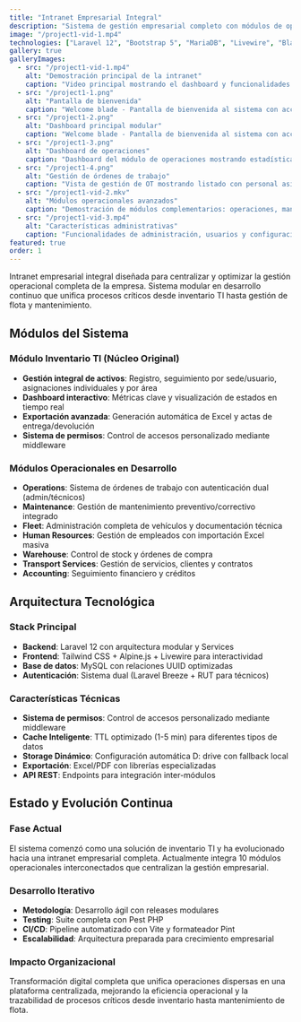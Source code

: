 ```yaml
---
title: "Intranet Empresarial Integral"
description: "Sistema de gestión empresarial completo con módulos de operaciones, mantenimiento, inventario TI, flota y recursos humanos. Proyecto en desarrollo continuo."
image: "/project1-vid-1.mp4"
technologies: ["Laravel 12", "Bootstrap 5", "MariaDB", "Livewire", "Blade"]
gallery: true
galleryImages:
  - src: "/project1-vid-1.mp4"
    alt: "Demostración principal de la intranet"
    caption: "Video principal mostrando el dashboard y funcionalidades core del sistema de inventario TI"
  - src: "/project1-1.png"
    alt: "Pantalla de bienvenida"
    caption: "Welcome blade - Pantalla de bienvenida al sistema con acceso inicial 1"
  - src: "/project1-2.png"
    alt: "Dashboard principal modular"
    caption: "Welcome blade - Pantalla de bienvenida al sistema con acceso inicial 2"
  - src: "/project1-3.png"
    alt: "Dashboard de operaciones"
    caption: "Dashboard del módulo de operaciones mostrando estadísticas de OT, personal técnico activo, OTs del mes y acceso a gestión de OT, checklist y documentación técnica"
  - src: "/project1-4.png"
    alt: "Gestión de órdenes de trabajo"
    caption: "Vista de gestión de OT mostrando listado con personal asignado, vehículo, título, descripción, fechas programadas y leyenda de iconos de tipo, prioridad y estado"
  - src: "/project1-vid-2.mkv"
    alt: "Módulos operacionales avanzados"
    caption: "Demostración de módulos complementarios: operaciones, mantenimiento y gestión de flota"
  - src: "/project1-vid-3.mp4"
    alt: "Características administrativas"
    caption: "Funcionalidades de administración, usuarios y configuración del sistema empresarial"
featured: true
order: 1
---
```


Intranet empresarial integral diseñada para centralizar y optimizar la gestión operacional completa de la empresa. Sistema modular en desarrollo continuo que unifica procesos críticos desde inventario TI hasta gestión de flota y mantenimiento.

## Módulos del Sistema

### Módulo Inventario TI (Núcleo Original)

- **Gestión integral de activos**: Registro, seguimiento por sede/usuario, asignaciones individuales y por área
- **Dashboard interactivo**: Métricas clave y visualización de estados en tiempo real
- **Exportación avanzada**: Generación automática de Excel y actas de entrega/devolución
- **Sistema de permisos**: Control de accesos personalizado mediante middleware

### Módulos Operacionales en Desarrollo

- **Operations**: Sistema de órdenes de trabajo con autenticación dual (admin/técnicos)
- **Maintenance**: Gestión de mantenimiento preventivo/correctivo integrado
- **Fleet**: Administración completa de vehículos y documentación técnica
- **Human Resources**: Gestión de empleados con importación Excel masiva
- **Warehouse**: Control de stock y órdenes de compra
- **Transport Services**: Gestión de servicios, clientes y contratos
- **Accounting**: Seguimiento financiero y créditos

## Arquitectura Tecnológica

### Stack Principal

- **Backend**: Laravel 12 con arquitectura modular y Services
- **Frontend**: Tailwind CSS + Alpine.js + Livewire para interactividad
- **Base de datos**: MySQL con relaciones UUID optimizadas
- **Autenticación**: Sistema dual (Laravel Breeze + RUT para técnicos)

### Características Técnicas

- **Sistema de permisos**: Control de accesos personalizado mediante middleware
- **Cache Inteligente**: TTL optimizado (1-5 min) para diferentes tipos de datos
- **Storage Dinámico**: Configuración automática D: drive con fallback local
- **Exportación**: Excel/PDF con librerías especializadas
- **API REST**: Endpoints para integración inter-módulos

## Estado y Evolución Continua

### Fase Actual

El sistema comenzó como una solución de inventario TI y ha evolucionado hacia una intranet empresarial completa. Actualmente integra 10 módulos operacionales interconectados que centralizan la gestión empresarial.

### Desarrollo Iterativo

- **Metodología**: Desarrollo ágil con releases modulares
- **Testing**: Suite completa con Pest PHP
- **CI/CD**: Pipeline automatizado con Vite y formateador Pint
- **Escalabilidad**: Arquitectura preparada para crecimiento empresarial

### Impacto Organizacional

Transformación digital completa que unifica operaciones dispersas en una plataforma centralizada, mejorando la eficiencia operacional y la trazabilidad de procesos críticos desde inventario hasta mantenimiento de flota.